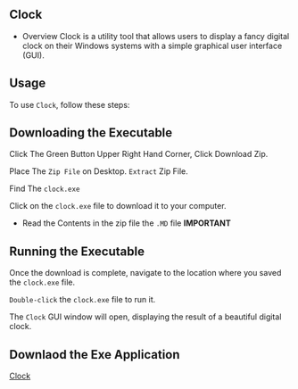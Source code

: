 ## Clock

- Overview
Clock is a utility tool that allows users to display a fancy digital clock on their Windows systems with a simple graphical user interface (GUI).

## Usage
To use `Clock`, follow these steps:

## Downloading the Executable
Click The Green Button Upper Right Hand Corner, Click Download Zip.

Place The `Zip File` on Desktop. `Extract` Zip File.

Find The `clock.exe`

Click on the `clock.exe` file to download it to your computer.

- Read the Contents in the zip file  the ` .MD ` file **IMPORTANT**

## Running the Executable
Once the download is complete, navigate to the location where you saved the `clock.exe` file.

`Double-click` the `clock.exe` file to run it.

The `Clock` GUI window will open, displaying the result of a beautiful digital clock.

## Downlaod the Exe Application

[Clock](https://github.com/KernFerm/clock/releases/tag/CLOCK)
